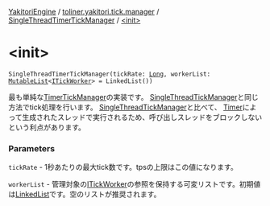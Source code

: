 [YakitoriEngine](../../index.md) / [toliner.yakitori.tick.manager](../index.md) / [SingleThreadTimerTickManager](index.md) / [&lt;init&gt;](./-init-.md)

# &lt;init&gt;

`SingleThreadTimerTickManager(tickRate: `[`Long`](https://kotlinlang.org/api/latest/jvm/stdlib/kotlin/-long/index.html)`, workerList: `[`MutableList`](https://kotlinlang.org/api/latest/jvm/stdlib/kotlin.collections/-mutable-list/index.html)`<`[`ITickWorker`](../../toliner.yakitori.tick/-i-tick-worker/index.md)`> = LinkedList())`

最も単純な[TimerTickManager](../-timer-tick-manager/index.md)の実装です。
[SingleThreadTickManager](../-single-thread-tick-manager/index.md)と同じ方法でtick処理を行います。
[SingleThreadTickManager](../-single-thread-tick-manager/index.md)と比べて、
[Timer](http://docs.oracle.com/javase/8/docs/api/java/util/Timer.html)によって生成されたスレッドで実行されるため、呼び出しスレッドをブロックしないという利点があります。

### Parameters

`tickRate` - 1秒あたりの最大tick数です。tpsの上限はこの値になります。

`workerList` - 管理対象の[ITickWorker](../../toliner.yakitori.tick/-i-tick-worker/index.md)の参照を保持する可変リストです。初期値は[LinkedList](http://docs.oracle.com/javase/8/docs/api/java/util/LinkedList.html)です。空のリストが推奨されます。